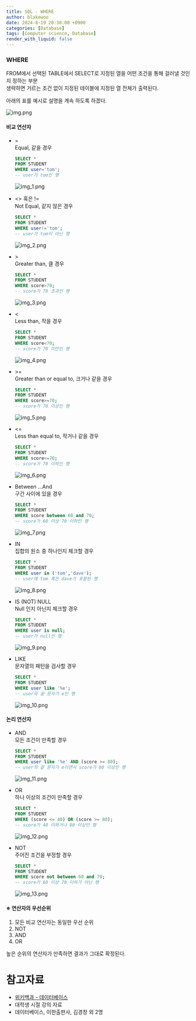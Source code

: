 ```yaml
---
title: SQL - WHERE
author: blakewoo
date: 2024-8-19 20:30:00 +0900
categories: [Database]
tags: [Computer science, Database]
render_with_liquid: false
---
```


### WHERE
FROM에서 선택된 TABLE에서 SELECT로 지정된 열을 어떤 조건을 통해 걸러낼 것인지 정하는 부분   
생략하면 거르는 조건 없이 지정된 테이블에 지정된 열 전체가 출력된다.

아래의 표를 예시로 설명을 계속 하도록 하겠다.

![img.png](/assets/blog/database/sql3/img.png)

#### 비교 연산자
- =   
  Equal, 같을 경우   
  ```sql
  SELECT *
  FROM STUDENT
  WHERE user='tom';
  -- user가 tom인 행
  ```
  ![img_1.png](/assets/blog/database/sql3/img_1.png)


- <> 혹은 !=    
  Not Equal, 같지 않은 경우   
  ```sql
  SELECT *
  FROM STUDENT
  WHERE user!='tom';
  -- user가 tom이 아닌 행
  ```
  ![img_2.png](/assets/blog/database/sql3/img_2.png)

- \>   
  Greater than, 클 경우   
  ```sql
  SELECT *
  FROM STUDENT
  WHERE score>70;
  -- score가 70 초과인 행
  ```
  ![img_3.png](/assets/blog/database/sql3/img_3.png)


- <    
  Less than, 작을 경우    
  ```sql
  SELECT *
  FROM STUDENT
  WHERE score<70;
  -- score가 70 미만인 행
  ```
  
  ![img_4.png](/assets/blog/database/sql3/img_4.png)

- \>=    
  Greater than or equal to, 크거나 같을 경우   
  ```sql
  SELECT *
  FROM STUDENT
  WHERE score>=70;
  -- score가 70 이상인 행
  ```

  ![img_5.png](/assets/blog/database/sql3/img_5.png)

- <=     
  Less than equal to, 작거나 같을 경우   
  ```sql
  SELECT *
  FROM STUDENT
  WHERE score<=70;
  -- score가 70 이하인 행
  ```

  ![img_6.png](/assets/blog/database/sql3/img_6.png)

- Between ...And   
  구간 사이에 있을 경우    
  ```sql
  SELECT *
  FROM STUDENT
  WHERE score between 60 and 70;
  -- score가 60 이상 70 이하인 행
  ```

  ![img_7.png](/assets/blog/database/sql3/img_7.png)

- IN   
  집합의 원소 중 하나인지 체크할 경우     
  ```sql
  SELECT *
  FROM STUDENT
  WHERE user in ('tom','dave');
  -- user에 tom 혹은 dave가 포함된 행
  ```

  ![img_8.png](/assets/blog/database/sql3/img_8.png)

- IS (NOT) NULL   
  Null 인지 아닌지 체크할 경우   
  ```sql
  SELECT *
  FROM STUDENT
  WHERE user is null;
  -- user가 null인 행
  ```

  ![img_9.png](/assets/blog/database/sql3/img_9.png)

- LIKE   
  문자열의 패턴을 검사할 경우    
  ```sql
  SELECT *
  FROM STUDENT
  WHERE user like '%e';
  -- user의 끝 문자가 e인 행
  ```
  
  ![img_10.png](/assets/blog/database/sql3/img_10.png)

#### 논리 연산자
- AND   
  모든 조건이 만족할 경우    
  ```sql
  SELECT *
  FROM STUDENT
  WHERE user like '%e' AND (score >= 80);
  -- user의 끝 문자가 e이면서 score가 80 이상인 행
  ```

  ![img_11.png](/assets/blog/database/sql3/img_11.png)

- OR   
  하나 이상의 조건이 만족할 경우   
  ```sql
  SELECT *
  FROM STUDENT
  WHERE (score <= 40) OR (score >= 80);
  -- score가 40 이하거나 80 이상인 행
  ```

  ![img_12.png](/assets/blog/database/sql3/img_12.png)

- NOT   
  주어진 조건을 부정할 경우   
  ```sql
  SELECT *
  FROM STUDENT
  WHERE score not between 60 and 70;
  -- score가 60 이상 70 이하가 아닌 행
  ```
  
  ![img_13.png](/assets/blog/database/sql3/img_13.png)

#### ※ 연산자의 우선순위
1. 모든 비교 연산자는 동일한 우선 순위
2. NOT
3. AND
4. OR

높은 순위의 연산자가 만족하면 결과가 그대로 확정된다.
  


# 참고자료
- [위키백과 - 데이터베이스](https://ko.wikipedia.org/wiki/%EB%8D%B0%EC%9D%B4%ED%84%B0%EB%B2%A0%EC%9D%B4%EC%8A%A4)
- 대학생 시절 강의 자료
- 데이터베이스, 이한출판사, 김경창 외 2명
